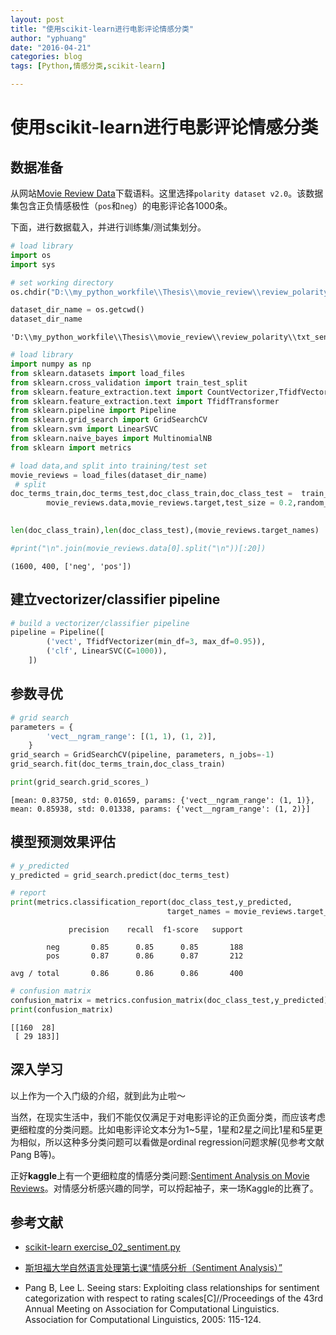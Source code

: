 ```yaml
---
layout: post
title: "使用scikit-learn进行电影评论情感分类"
author: "yphuang"
date: "2016-04-21"
categories: blog
tags: [Python,情感分类,scikit-learn]

---
```




# 使用scikit-learn进行电影评论情感分类

## 数据准备

从网站[Movie Review Data](http://www.cs.cornell.edu/people/pabo/movie-review-data/)下载语料。这里选择`polarity dataset v2.0`。该数据集包含正负情感极性（`pos`和`neg`）的电影评论各1000条。

下面，进行数据载入，并进行训练集/测试集划分。



```python
# load library
import os 
import sys

# set working directory
os.chdir("D:\\my_python_workfile\\Thesis\\movie_review\\review_polarity\\txt_sentoken")

dataset_dir_name = os.getcwd()
dataset_dir_name
```




    'D:\\my_python_workfile\\Thesis\\movie_review\\review_polarity\\txt_sentoken'




```python
# load library
import numpy as np
from sklearn.datasets import load_files
from sklearn.cross_validation import train_test_split
from sklearn.feature_extraction.text import CountVectorizer,TfidfVectorizer
from sklearn.feature_extraction.text import TfidfTransformer
from sklearn.pipeline import Pipeline
from sklearn.grid_search import GridSearchCV
from sklearn.svm import LinearSVC
from sklearn.naive_bayes import MultinomialNB
from sklearn import metrics

# load data,and split into training/test set
movie_reviews = load_files(dataset_dir_name)
 # split 
doc_terms_train,doc_terms_test,doc_class_train,doc_class_test =  train_test_split(
        movie_reviews.data,movie_reviews.target,test_size = 0.2,random_state = None)
    

```


```python
len(doc_class_train),len(doc_class_test),(movie_reviews.target_names)

#print("\n".join(movie_reviews.data[0].split("\n"))[:20])
```




    (1600, 400, ['neg', 'pos'])



## 建立vectorizer/classifier pipeline


```python
# build a vectorizer/classifier pipeline
pipeline = Pipeline([
        ('vect', TfidfVectorizer(min_df=3, max_df=0.95)),
        ('clf', LinearSVC(C=1000)),
    ])
```

## 参数寻优


```python
# grid search
parameters = {
        'vect__ngram_range': [(1, 1), (1, 2)],
    }
grid_search = GridSearchCV(pipeline, parameters, n_jobs=-1)
grid_search.fit(doc_terms_train,doc_class_train)

print(grid_search.grid_scores_)
```

    [mean: 0.83750, std: 0.01659, params: {'vect__ngram_range': (1, 1)}, mean: 0.85938, std: 0.01338, params: {'vect__ngram_range': (1, 2)}]
    

## 模型预测效果评估


```python
# y_predicted
y_predicted = grid_search.predict(doc_terms_test)

# report
print(metrics.classification_report(doc_class_test,y_predicted,
                                   target_names = movie_reviews.target_names))
```

                 precision    recall  f1-score   support
    
            neg       0.85      0.85      0.85       188
            pos       0.87      0.86      0.87       212
    
    avg / total       0.86      0.86      0.86       400
    
    


```python
# confusion matrix
confusion_matrix = metrics.confusion_matrix(doc_class_test,y_predicted)
print(confusion_matrix)
```

    [[160  28]
     [ 29 183]]
    

## 深入学习

以上作为一个入门级的介绍，就到此为止啦～

当然，在现实生活中，我们不能仅仅满足于对电影评论的正负面分类，而应该考虑更细粒度的分类问题。比如电影评论文本分为1~5星，1星和2星之间比1星和5星更为相似，所以这种多分类问题可以看做是ordinal regression问题求解(见参考文献Pang B等)。


正好**kaggle**上有一个更细粒度的情感分类问题:[Sentiment Analysis on Movie Reviews](https://www.kaggle.com/c/sentiment-analysis-on-movie-reviews)。对情感分析感兴趣的同学，可以捋起袖子，来一场Kaggle的比赛了。




## 参考文献

- [scikit-learn exercise_02_sentiment.py](https://github.com/scikit-learn/scikit-learn/blob/master/doc/tutorial/text_analytics/solutions/exercise_02_sentiment.py)
- [斯坦福大学自然语言处理第七课“情感分析（Sentiment Analysis）”](http://52opencourse.com/235/%E6%96%AF%E5%9D%A6%E7%A6%8F%E5%A4%A7%E5%AD%A6%E8%87%AA%E7%84%B6%E8%AF%AD%E8%A8%80%E5%A4%84%E7%90%86%E7%AC%AC%E4%B8%83%E8%AF%BE-%E6%83%85%E6%84%9F%E5%88%86%E6%9E%90%EF%BC%88sentiment-analysis%EF%BC%89)

- Pang B, Lee L. Seeing stars: Exploiting class relationships for sentiment categorization with respect to rating scales[C]//Proceedings of the 43rd Annual Meeting on Association for Computational Linguistics. Association for Computational Linguistics, 2005: 115-124.


